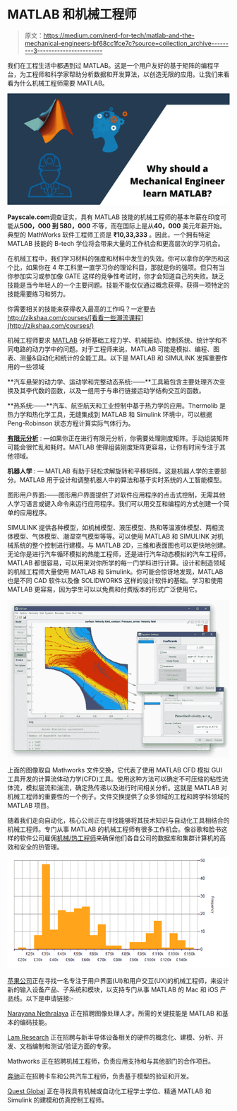 # MATLAB 和机械工程师

> 原文：<https://medium.com/nerd-for-tech/matlab-and-the-mechanical-engineers-bf68cc1fce7c?source=collection_archive---------3----------------------->

我们在工程生活中都遇到过 MATLAB。这是一个用户友好的基于矩阵的编程平台，为工程师和科学家帮助分析数据和开发算法，以创造无限的应用。让我们来看看为什么机械工程师需要 MATLAB。

![](img/3c6ca67e149b8960c12007930d337a9c.png)

**Payscale.com**调查证实，具有 MATLAB 技能的机械工程师的基本年薪在印度可能从**500，000 到 580，000** 不等，而在国际上是从**40，000** 美元年薪开始。典型的 MathWorks 软件工程师工资是 **₹10,33,333** 。因此，一个拥有特定 MATLAB 技能的 B-tech 学位将会带来大量的工作机会和更高层次的学习机会。

在机械工程中，我们学习材料的强度和材料中发生的失效。你可以拿你的学历和这个比，如果你在 4 年工科里一直学习你的理论科目，那就是你的强项。但只有当你参加实习或参加像 GATE 这样的竞争性考试时，你才会知道自己的失败。缺乏技能是当今年轻人的一个主要问题。技能不能仅仅通过概念获得。获得一项特定的技能需要练习和努力。

你需要相关的技能来获得收入最高的工作吗？一定要去 http://zikshaa.com/courses/[看看一些潮流课程](http://zikshaa.com/courses/)

机械工程师要求 [MATLAB](http://zikshaa.com/courses/) 分析基础工程力学、机械振动、控制系统、统计学和不同电路的动力学中的问题。对于工程师来说，MATLAB 可能是模拟、编程、图表、测量&自动化和统计的全能工具。以下是 MATLAB 和 SIMULINK 发挥重要作用的一些领域

**汽车悬架的动力学、运动学和完整动态系统:——**工具箱包含主要处理齐次变换及其李代数的函数，以及一组用于与串行链接运动学结构交互的函数。

**热系统:——**汽车、航空航天和工业控制中基于热力学的应用。Thermolib 是热力学和热化学工具，无缝集成到 MATLAB 和 Simulink 环境中，可以根据 Peng-Robinson 状态方程计算实际气体行为。

[**有限元分析**](https://zikshaa.com/course/geometric-dimensioning-and-tolerance-gdt/) : —如果你正在进行有限元分析，你需要处理刚度矩阵。手动组装矩阵可能会很忙乱和耗时。MATLAB 使得组装刚度矩阵更容易，让你有时间专注于其他领域。

**机器人学** : — MATLAB 有助于轻松求解旋转和平移矩阵，这是机器人学的主要部分。MATLAB 用于设计和调整机器人中的算法和基于实时系统的人工智能模型。

图形用户界面:——图形用户界面提供了对软件应用程序的点击式控制，无需其他人学习语言或键入命令来运行应用程序。我们可以用交互和编程的方式创建一个简单的应用程序。

SIMULINK 提供各种模型，如机械模型、液压模型、热和等温液体模型、两相流体模型、气体模型、潮湿空气模型等等。可以使用 MATLAB 和 SIMULINK 对机械系统的整个控制进行建模。与 MATLAB 2D，三维和表面图也可以更快地创建。无论你是进行汽车循环模拟的热能工程师，还是进行汽车动态模拟的汽车工程师，MATLAB 都很容易，可以用来对你所学的每一门学科进行计算。设计和制造领域的机械工程师大量使用 MATLAB 和 Simulink。你可能会惊讶地发现，MATLAB 也是不同 CAD 软件以及像 SOLIDWORKS 这样的设计软件的基础。学习和使用 MATLAB 更容易，因为学生可以以免费和付费版本的形式广泛使用它。

![](img/8ae8d44a9a7f111be969dc0cd974cd5d.png)

上面的图像取自 Mathworks 文件交换，它代表了使用 MATLAB CFD 模拟 GUI 工具开发的计算流体动力学(CFD)工具。使用这种方法可以确定不可压缩的粘性流体流，模拟层流和湍流，确定热传递以及进行时间相关分析。这就是 MATLAB 对机械工程师的重要性的一个例子。文件交换提供了众多领域的工程和跨学科领域的 MATLAB 项目。

随着我们走向自动化，核心公司正在寻找能够将其技术知识与自动化工具相结合的机械工程师。专门从事 MATLAB 的机械工程师有很多工作机会。像谷歌和脸书这样的软件公司雇佣[机械/热工程师](https://zikshaa.com/course/vehicle-dynamics/)来确保他们各自公司的数据库和集群计算机的高效和安全的热管理。

![](img/11094d7e076727ae9d2b6359c8910c98.png)

[苹果公司](https://jobs.apple.com/en-us/details/200161280/product-design-engineer-input-devices?team=HRDWR)正在寻找一名专注于用户界面(UI)和用户交互(UX)的机械工程师，来设计新的输入设备产品、子系统和模块，以支持专门从事 MATLAB 的 Mac 和 iOS 产品线。以下是申请链接:-

[Narayana Nethralaya](https://www.naukri.com/job-listings-research-engineer-fellow-narayana-nethralaya-bengaluru-bangalore-3-to-8-years-291117500737?src=seo_srp&sId=15859200907108379&xp=5&px=1) 正在招聘图像处理人才。所需的关键技能是 MATLAB 和基本的编码技能。

[Lam Research](https://www.naukri.com/job-listings-mechanical-engineer-lam-research-karnataka-3-to-8-years-240320500782?src=seo_srp&sId=15859200907108379&xp=6&px=1) 正在招聘与新半导体设备相关的硬件的概念化、建模、分析、开发、文档编制和测试/验证方面的专家。

Mathworks 正在招聘机械工程师，负责应用支持和与其他部门的合作项目。

[奔驰](https://in.linkedin.com/jobs/search?keywords=Simulink&location=India&trk=public_jobs_jobs-search-bar_search-submit&currentJobId=1796818379&position=3&pageNum=0)正在招聘卡车和公共汽车工程师，负责基于模型的验证和开发。

[Quest Global](https://www.linkedin.com/jobs/search/?location=India&currentJobId=1761250153&pageNum=0&keywords=Simulink&position=4&trk=public_jobs_jobs-search-bar_search-submit&originalSubdomain=in) 正在寻找具有机械或自动化工程学士学位、精通 MATLAB 和 Simulink 的建模和仿真控制工程师。